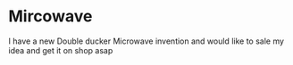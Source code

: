 # Mircowave
I have a new Double ducker  Microwave invention and would like to sale my idea and get it on shop asap
